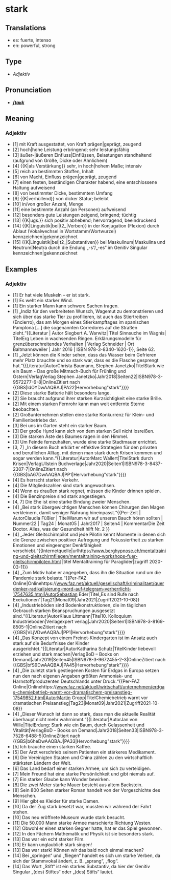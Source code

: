 # stark
## Translations
- es: fuerte, intenso
- en: powerful, strong
## Type
- _Adjektiv_
## Pronunciation
- **_[ʃtaʁk](https://commons.wikimedia.org/wiki/File:De-stark.ogg)_**
## Meaning
### Adjektiv
- [1] mit Kraft ausgestattet, von Kraft prägen|geprägt, zeugend
- [2] hoch|hohe Leistung erbringend; sehr leistungsfähig
- [3] äußer-|äußeren Einfluss|Einflüssen, Belastungen standhaltend (aufgrund von Größe, Dicke oder Ähnlichem)
- [4] {{K|als Verstärkung}} sehr, in hoch|hohem Maße; intensiv
- [5] reich an bestimmten Stoffen, Inhalt
- [6] von Macht, Einfluss prägen|geprägt, zeugend
- [7] einen festen, beständigen Charakter habend, eine entschlossene Haltung aufweisend
- [8] von bestimmter Dicke, bestimmtem Umfang
- [9] {{K|verhüllend}} von dicker Statur; beleibt
- [10] in/von großer Anzahl, Menge
- [11] eine bestimmte Anzahl (an Personen) aufweisend
- [12] besonders gute Leistungen zeigend, bringend; tüchtig
- [13] {{K|ugs.}} sich positiv abhebend; hervorragend, beeindruckend
- [14] {{K|Linguistik|bei|t2_|Verben}} in der Konjugation (Flexion) durch Ablaut (Vokalwechsel in Wortstamm/Wortwurzel) kennzeichnen|gekennzeichnet
- [15] {{K|Linguistik|bei|t2_|Substantiven}} bei Maskulinum|Maskulina und Neutrum|Neutra durch die Endung „-s“/„-es“ im Genitiv Singular kennzeichnen|gekennzeichnet
## Examples
### Adjektiv
- [1] Er hat viele Muskeln – er ist stark.
- [1] Es weht ein starker Wind.
- [1] Ein starker Mann kann schwere Sachen tragen.
- [1] „Indiz für den verbreiteten Wunsch, Wagemut zu demonstrieren und sich über das starke Tier zu profilieren, ist auch das Stiertreiben (Encierro), das am Morgen eines Stierkampftages im spanischen Pamplona […] die sogenannten Corredores auf die Straßen zieht.“<ref>{{Literatur | Autor Siegbert A. Warwitz| Titel Sinnsuche im Wagnis| TitelErg Leben in wachsenden Ringen. Erklärungsmodelle für grenzüberschreitendes Verhalten | Verlag Schneider | Ort Baltmannsweiler | Jahr 2016 | ISBN 978-3-8340-1620-1}}, Seite 62.</ref>
- [1] „Jetzt können die Kinder sehen, dass das Wasser beim Gefrieren mehr Platz brauchte und so stark war, dass es die Flasche gesprengt hat.“<ref>{{Literatur|AutorChrista Baumann, Stephen Janetzko|TitelStark wie ein Baum - Das große Mitmach-Buch für Frühling und Ostern|VerlagVerlag Stephen Janetzko|Jahr2018|Seiten22|ISBN978-3-9572277-6-8|OnlineZitiert nach {{GBS|ldOYDwAAQBAJ|PA22|Hervorhebung"stark"}}}}</ref>
- [2] Diese starke Batterie hält besonders lange.
- [2] Sie braucht aufgrund ihrer starken Kurzsichtigkeit eine starke Brille.
- [2] Mit einem starken Fernrohr kann man weit entfernte Sterne beobachten.
- [2] Großunternehmen stellen eine starke Konkurrenz für Klein- und Familienbetriebe dar.
- [3] Bei uns im Garten steht ein starker Baum.
- [3] Der große Hund kann sich von dem starken Seil nicht losreißen.
- [3] Die starken Äste des Baumes ragen in den Himmel.
- [3] Um Feinde fernzuhalten, wurde eine starke Stadtmauer errichtet.
- [3, 7] „In diesem Buch erklärt er effektive Strategien für den privaten und beruflichen Alltag, mit denen man stark durch Krisen kommen und sogar werden kann.“<ref>{{Literatur|AutorMarc Wallert|TitelStark durch Krisen|VerlagUllstein Buchverlage|Jahr2020|Seiten1|ISBN978-3-8437-2307-7|OnlineZitiert nach {{GBS|bA67DwAAQBAJ|PP1|Hervorhebung"stark"}}}}</ref>
- [4] Es herrscht starker Verkehr.
- [4] Die Mitgliedszahlen sind stark angewachsen.
- [4] Wenn es draußen stark regnet, müssen die Kinder drinnen spielen.
- [4] Die Benzinpreise sind stark angestiegen.
- [4, 7] Die Ehe ist eine starke Bindung zweier Menschen.
- [4] „Bei stark übergewichtigen Menschen können Chirurgen den Magen verkleinern, damit weniger Nahrung hineinpasst.“<ref>{{Per-Zeit | AutorClaudia Füßler | TitelWarum wir auf unseren Bauch hören sollten | Nummer22 | Tag24 | Monat05 | Jahr2017 | Seiten4 | KommentarDie Zeit Doctor. Alles, was der Gesundheit hilft Nr. 2 }}</ref>
- [4] „Jeder Gleitschirmpilot und jede Pilotin kennt Momente in denen sich die Grenze zwischen positiver Aufregung und Fokussiertheit zu starken Emotionen und eingeengter Denkfähigkeit verschiebt.“<ref>{{Internetquelle|urlhttps://www.berghypnose.ch/mentaltraining-und-gleitschirmfliegen/mentaltraining-workshops-fuer-gleitschirmpiloten.html |titel Mentaltraining für Paraglider|zugriff 2020-03-11}}</ref>
- [4] „Zum Motiv habe er angegeben, dass ihn die Situation rund um die Pandemie stark belaste.“<ref>{{Per-FAZ Online|Onlinehttps://www.faz.net/aktuell/gesellschaft/kriminalitaet/querdenker-radikalisierung-mord-auf-telegram-verherrlicht-17547635.html|AutorSebastian Eder|Titel„Es sind Rufe nach Exekutionen“|Tag21|Monat09|Jahr2021|Zugriff2021-10-08}}</ref>
- [4] „Industrieböden sind Bodenkonstruktionen, die im täglichen Gebrauch starken Beanspruchungen ausgesetzt sind.“<ref>{{Literatur|AutorKlaus Littmann|Titel10. Kolloquium Industrieböden|Verlagexpert verlag|Jahr2020|Seiten1|ISBN978-3-8169-8505-1|OnlineZitiert nach {{GBS|VLjVDwAAQBAJ|PP1|Hervorhebung"stark"}}}}</ref>
- [4] „Das Konzept von einem Freinet-Kindergarten ist im Ansatz auch stark auf die Bedurfnisse der Kinder ausgerichtet.“<ref>{{Literatur|AutorKatharina Schulz|TitelKinder liebevoll erziehen und stark machen|VerlagBoD – Books on Demand|Jahr2019|Seiten45|ISBN978-3-9672455-2-3|OnlineZitiert nach {{GBS|bfS9DwAAQBAJ|PA45|Hervorhebung"stark"}}}}</ref>
- [4] „Die zuletzt stark gestiegenen Kosten für Erdgas in Europa setzen nun den nach eigenen Angaben größten Ammoniak- und Harnstoffproduzenten Deutschlands unter Druck.“<ref>{{Per-FAZ Online|Onlinehttps://www.faz.net/aktuell/wirtschaft/unternehmen/erdgas-chemiebetrieb-warnt-vor-dramatischem-preisanstieg-17549852.html|AutorMartin Gropp|TitelChemiebetrieb warnt vor dramatischen Preisanstieg|Tag23|Monat09|Jahr2021|Zugriff2021-10-08}}</ref>
- [4] „Dieser Wunsch ist dann so stark, dass man die aktuelle Realität überhaupt nicht mehr wahrnimmt.“<ref>{{Literatur|AutorJan von Wille|TitelErdung: Stark wie ein Baum, durch Gelassenheit und Vitalität|VerlagBoD – Books on Demand|Jahr2018|Seiten33|ISBN978-3-7528-6488-5|OnlineZitiert nach {{GBS|b6heDwAAQBAJ|PA33|Hervorhebung"stark"}}}}</ref>
- [5] Ich brauche einen starken Kaffee.
- [5] Der Arzt verschrieb seinem Patienten ein stärkeres Medikament.
- [6] Die Vereinigten Staaten und China zählen zu den wirtschaftlich stärksten Ländern der Welt.
- [6] Das Land bedarf einer starken Armee, um sich zu verteidigen.
- [7] Mein Freund hat eine starke Persönlichkeit und gibt niemals auf.
- [7] Ein starker Glaube kann Wunder bewirken.
- [8] Die zwei Meter starke Mauer besteht aus altem Backstein.
- [8] Sein 800 Seiten starker Roman handelt von der Vorgeschichte des Menschen.
- [9] Hier gibt es Kleider für starke Damen.
- [10] Da der Zug stark besetzt war, mussten wir während der Fahrt stehen.
- [10] Das neu eröffnete Museum wurde stark besucht.
- [11] Die 50.000 Mann starke Armee marschierte Richtung Westen.
- [12] Obwohl er einen starken Gegner hatte, hat er das Spiel gewonnen.
- [12] In den Fächern Mathematik und Physik ist sie besonders stark.
- [13] Das war ein echt starker Film.
- [13] Er kann unglaublich stark singen!
- [13] Das war stark! Können wir das bald noch einmal machen?
- [14] Bei „springen“ und „fliegen“ handelt es sich um starke Verben, da sich der Stammvokal ändert, z.&nbsp;B. „sprang“, „flog“.
- [14] Das Wort „Stift“ ist ein starkes Substantiv, da hier der Genitiv Singular „(des) Stiftes“ oder „(des) Stifts“ lautet.
